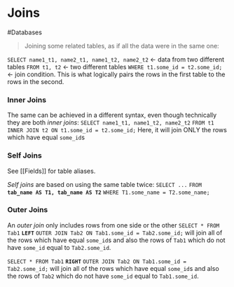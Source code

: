 # Joins

#Databases

> Joining some related tables, as if all the data were in the same one:

`SELECT name1_t1, name2_t1, name1_t2, name2_t2` <- data from two different tables
`FROM t1, t2` <- two different tables
`WHERE t1.some_id = t2.some_id;` <- join condition. This is what logically pairs the rows in the first table to the rows in the second.

### Inner Joins

The same can be achieved in a different syntax, even though technically they are both _inner joins_:
`SELECT name1_t1, name1_t2, name2_t2`
`FROM t1`
`INNER JOIN t2 ON t1.some_id = t2.some_id;`
Here, it will join ONLY the rows which have equal `some_id`s

### Self Joins

See [[Fields]] for table aliases.

_Self joins_ are based on using the same table twice:
`SELECT ...`
`FROM` **`tab_name AS T1, tab_name AS T2`**
`WHERE T1.some_name = T2.some_name;`

### Outer Joins

An _outer join_ only includes rows from one side or the other
`SELECT * FROM Tab1`
**`LEFT`** `OUTER JOIN Tab2 ON Tab1.some_id = Tab2.some_id;` will join all of the rows which have equal `some_id`s and also the rows of `Tab1` which do not have `some_id` equal to `Tab2.some_id`.

`SELECT * FROM Tab1`
**`RIGHT`** `OUTER JOIN Tab2 ON Tab1.some_id = Tab2.some_id;` will join all of the rows which have equal `some_id`s and also the rows of `Tab2` which do not have `some_id` equal to `Tab1.some_id`.
